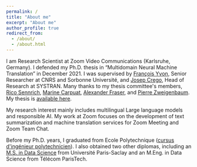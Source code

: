 ```yaml
---
permalink: /
title: "About me"
excerpt: "About me"
author_profile: true
redirect_from: 
  - /about/
  - /about.html
---
```

I am Research Scientist at Zoom Video Communications (Karlsruhe, Germany). I defended my Ph.D. thesis in “Multidomain Neural Machine Translation” in December 2021. I was supervised by [François Yvon](https://fyvo.github.io/?n=Site.Enseignement), Senior Researcher at CNRS and Sorbonne Université, and [Josep Crego](https://www.linkedin.com/in/josep-m-crego-790b6b3/?originalSubdomain=fr), Head of Research at SYSTRAN. Many thanks to my thesis committee's members, [Rico Sennrich](https://www.cl.uzh.ch/de/people/team/compling/sennrich.html), [Marine Carpuat](https://www.cs.umd.edu/~marine/), [Alexander Fraser](https://www.cis.lmu.de/~fraser/), and [Pierre Zweigenbaum](https://perso.limsi.fr/pz/). My thesis is [available here](https://tel.archives-ouvertes.fr/tel-03546910/).

My research interest mainly includes multilingual Large language models and responsible AI. My work at Zoom focuses on the development of text summarization and machine translation services for Zoom Meeting and Zoom Team Chat.

Before my Ph.D. years, I graduated from Ecole Polytechnique ([cursus d'ingénieur polytechnicien](https://programmes.polytechnique.edu/cycle-ingenieur-polytechnicien/cycle-ingenieur-polytechnicien#:~:text=Le%20Cycle%20Ing%C3%A9nieur%20polytechnicien%20de,l'Ecole%20polytechnique%2C%20coupl%C3%A9%20au)). I also obtained two other diplomas, including an [M.S. in Data Science](https://www.universite-paris-saclay.fr/en/education/master/computer-science/m2-data-science) from Université Paris-Saclay and an M.Eng. in Data Science from Télécom ParisTech.
